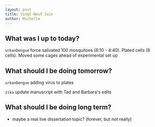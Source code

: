 ```yaml
---
layout: post
title: Vingt-Neuf Juin
author: Michelle
---
```


## What was I up to today?

`urbanDengue` force salivated 100 mosquitoes (8:10 - 4:40). Plated cells (8 cells). Moved some cages ahead of experimental set up

## What should I be doing tomorrow?

`urbanDengue` adding virus to plates

`zika` update manuscript with Tad and Barbara's edits

## What should I be doing long term?

* maybe a real live dissertation topic? (forever, but not really)

<i class="fa fa-code" style="color:green"> </i>




